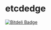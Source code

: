 etcdedge
========


[![Bitdeli Badge](https://d2weczhvl823v0.cloudfront.net/benschw/etcdedge/trend.png)](https://bitdeli.com/free "Bitdeli Badge")

